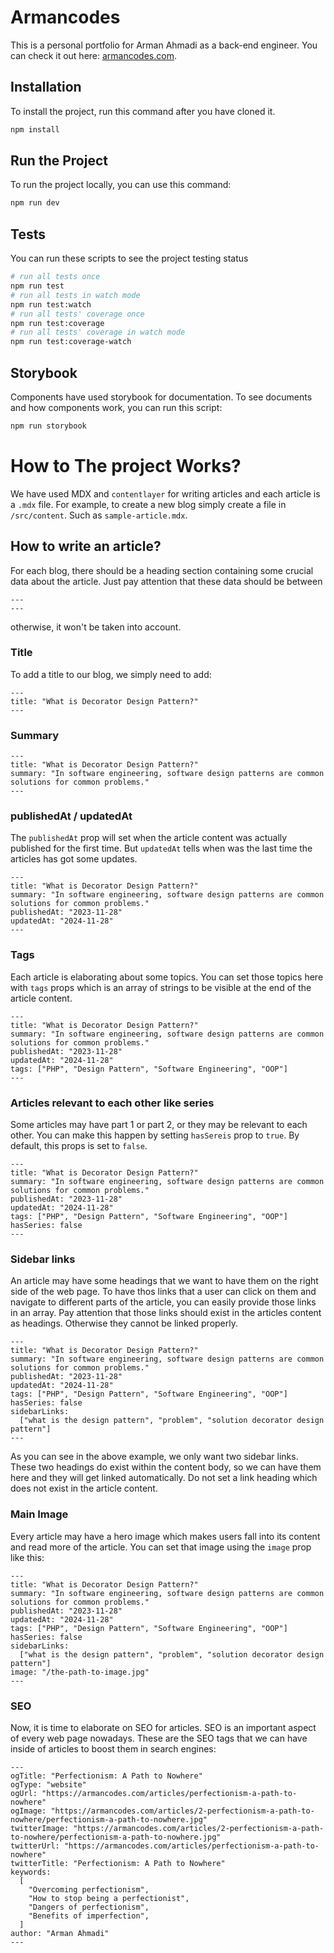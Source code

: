 # Armancodes

This is a personal portfolio for Arman Ahmadi as a back-end engineer. You can check it out here: [armancodes.com](https://armancodes.com).

## Installation

To install the project, run this command after you have cloned it.

```bash
npm install
```

## Run the Project

To run the project locally, you can use this command:

```bash
npm run dev
```

## Tests

You can run these scripts to see the project testing status

```bash
# run all tests once
npm run test
# run all tests in watch mode
npm run test:watch
# run all tests' coverage once
npm run test:coverage
# run all tests' coverage in watch mode
npm run test:coverage-watch
```

## Storybook

Components have used storybook for documentation. To see documents and how components work, you can run this script:

```bash
npm run storybook
```

# How to The project Works?

We have used MDX and `contentlayer` for writing articles and each article is a `.mdx` file. For example, to create a new blog simply create a file in `/src/content`. Such as `sample-article.mdx`.

## How to write an article?

For each blog, there should be a heading section containing some crucial data about the article. Just pay attention that these data should be between

```
---
---
```

otherwise, it won't be taken into account.

### Title

To add a title to our blog, we simply need to add:

```mdx
---
title: "What is Decorator Design Pattern?"
---
```

### Summary

```mdx
---
title: "What is Decorator Design Pattern?"
summary: "In software engineering, software design patterns are common solutions for common problems."
---
```

### publishedAt / updatedAt

The `publishedAt` prop will set when the article content was actually published for the first time. But `updatedAt` tells when was the last time the articles has got some updates.

```mdx
---
title: "What is Decorator Design Pattern?"
summary: "In software engineering, software design patterns are common solutions for common problems."
publishedAt: "2023-11-28"
updatedAt: "2024-11-28"
---
```

### Tags

Each article is elaborating about some topics. You can set those topics here with `tags` props which is an array of strings to be visible at the end of the article content.

```mdx
---
title: "What is Decorator Design Pattern?"
summary: "In software engineering, software design patterns are common solutions for common problems."
publishedAt: "2023-11-28"
updatedAt: "2024-11-28"
tags: ["PHP", "Design Pattern", "Software Engineering", "OOP"]
---
```

### Articles relevant to each other like series

Some articles may have part 1 or part 2, or they may be relevant to each other. You can make this happen by setting `hasSereis` prop to `true`. By default, this props is set to `false`.

```mdx
---
title: "What is Decorator Design Pattern?"
summary: "In software engineering, software design patterns are common solutions for common problems."
publishedAt: "2023-11-28"
updatedAt: "2024-11-28"
tags: ["PHP", "Design Pattern", "Software Engineering", "OOP"]
hasSeries: false
---
```

### Sidebar links

An article may have some headings that we want to have them on the right side of the web page. To have thos links that a user can click on them and navigate to different parts of the article, you can easily provide those links in an array. Pay attention that those links should exist in the articles content as headings. Otherwise they cannot be linked properly.

```mdx
---
title: "What is Decorator Design Pattern?"
summary: "In software engineering, software design patterns are common solutions for common problems."
publishedAt: "2023-11-28"
updatedAt: "2024-11-28"
tags: ["PHP", "Design Pattern", "Software Engineering", "OOP"]
hasSeries: false
sidebarLinks:
  ["what is the design pattern", "problem", "solution decorator design pattern"]
---
```

As you can see in the above example, we only want two sidebar links. These two headings do exist within the content body, so we can have them here and they will get linked automatically.
Do not set a link heading which does not exist in the article content.

### Main Image

Every article may have a hero image which makes users fall into its content and read more of the article. You can set that image using the `image` prop like this:

```mdx
---
title: "What is Decorator Design Pattern?"
summary: "In software engineering, software design patterns are common solutions for common problems."
publishedAt: "2023-11-28"
updatedAt: "2024-11-28"
tags: ["PHP", "Design Pattern", "Software Engineering", "OOP"]
hasSeries: false
sidebarLinks:
  ["what is the design pattern", "problem", "solution decorator design pattern"]
image: "/the-path-to-image.jpg"
---
```

### SEO

Now, it is time to elaborate on SEO for articles. SEO is an important aspect of every web page nowadays. These are the SEO tags that we can have inside of articles to boost them in search engines:

```mdx
---
ogTitle: "Perfectionism: A Path to Nowhere"
ogType: "website"
ogUrl: "https://armancodes.com/articles/perfectionism-a-path-to-nowhere"
ogImage: "https://armancodes.com/articles/2-perfectionism-a-path-to-nowhere/perfectionism-a-path-to-nowhere.jpg"
twitterImage: "https://armancodes.com/articles/2-perfectionism-a-path-to-nowhere/perfectionism-a-path-to-nowhere.jpg"
twitterUrl: "https://armancodes.com/articles/perfectionism-a-path-to-nowhere"
twitterTitle: "Perfectionism: A Path to Nowhere"
keywords:
  [
    "Overcoming perfectionism",
    "How to stop being a perfectionist",
    "Dangers of perfectionism",
    "Benefits of imperfection",
  ]
author: "Arman Ahmadi"
---
```

